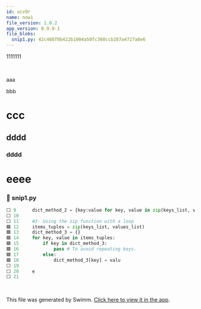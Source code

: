 ```yaml
---
id: ucv9r
name: now1
file_version: 1.0.2
app_version: 0.9.0-1
file_blobs:
  snip1.py: 42c488f0b422b1004a50fc360ccb287a4727a8e6
---
```


1111111




<br/>

aaa

bbb

# ccc

## dddd




### dddd

# eeee
<!-- NOTE-swimm-snippet: the lines below link your snippet to Swimm -->
### 📄 snip1.py
```python
⬜ 9      dict_method_2 = {key:value for key, value in zip(keys_list, values_list)}
⬜ 10     
⬜ 11     #3- Using the zip function with a loop
🟩 12     items_tuples = zip(keys_list, values_list) 
🟩 13     dict_method_3 = {} 
🟩 14     for key, value in items_tuples: 
🟩 15         if key in dict_method_3: 
🟩 16             pass # To avoid repeating keys.
🟩 17         else: 
🟩 18             dict_method_3[key] = valu
⬜ 19     
⬜ 20     e
⬜ 21     
```

<br/>

This file was generated by Swimm. [Click here to view it in the app](http://localhost:5000/repos/Z2l0aHViJTNBJTNBdDElM0ElM0FlcmFuLXN3aW1t/docs/ucv9r).